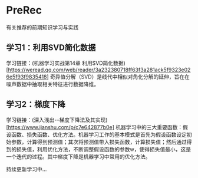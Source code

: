 # PreRec
有关推荐的前期知识学习与实践


## 学习1：利用SVD简化数据
学习链接：(机器学习实战第14章 利用SVD简化数据)[https://weread.qq.com/web/reader/3a232380718ff63f3a281ack5f9323e026e5f93f9835418]
奇异值分解（SVD）是线代中相似对角化分解的延伸，旨在在噪声数据中抽取相关特征进行数据降维。

## 学习2：梯度下降
学习链接：(深入浅出--梯度下降法及其实现)[https://www.jianshu.com/p/c7e642877b0e]
机器学习中的三大重要函数：假设函数、损失函数、优化方法。机器学习工作的基本模式是首先为假设函数设定初始参数，计算得到预测值；其次将预测值带入损失函数，计算损失值；然后通过得到的损失值，利用优化方法，不断调整假设函数的参数w，使得损失值最小，这是一个迭代的过程。其中梯度下降是机器学习中常用的优化方法。

持续更新学习中...
